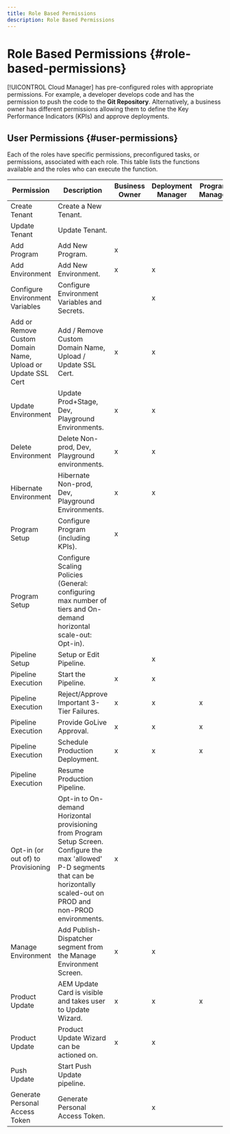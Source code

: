 ```yaml
---
title: Role Based Permissions
description: Role Based Permissions
---
```


# Role Based Permissions {#role-based-permissions}

[!UICONTROL Cloud Manager] has pre-configured roles with appropriate permissions. For example, a developer develops code and has the permission to push the code to the **Git Repository**. Alternatively, a business owner has different permissions allowing them to define the Key Performance Indicators (KPIs) and approve deployments.

## User Permissions {#user-permissions}

Each of the roles have specific permissions, preconfigured tasks, or permissions, associated with each role. This table lists the functions available and the roles who can execute the function.

|Permission|Description|Business Owner|Deployment Manager|Program Manager|Developer|
|--- |--- |--- |--- |--- |--- |
|Create Tenant|Create a New Tenant.|||||
|Update Tenant|Update Tenant.|||||
|Add Program|Add New Program.|x||||
|Add Environment|Add New Environment.|x|x|||
|Configure Environment Variables|Configure Environment Variables and Secrets.||x||x|
|Add or Remove Custom Domain Name, Upload or Update SSL Cert|Add / Remove Custom Domain Name, Upload / Update SSL Cert.|x|x|||
|Update Environment|Update Prod+Stage, Dev, Playground Environments.|x|x|||
|Delete Environment|Delete Non-prod, Dev, Playground environments.|x|x|||
|Hibernate Environment|Hibernate Non-prod, Dev, Playground Environments.|x|x|||
|Program Setup|Configure Program (including KPIs).|x||||
|Program Setup|Configure Scaling Policies (General: configuring max number of tiers and On-demand horizontal scale-out: Opt-in).|||||
|Pipeline Setup|Setup or Edit Pipeline.||x|||
|Pipeline Execution|Start the Pipeline.|x|x|||
|Pipeline Execution|Reject/Approve Important 3-Tier Failures.|x|x|x||
|Pipeline Execution|Provide GoLive Approval.|x|x|x||
|Pipeline Execution|Schedule Production Deployment.|x|x|x||
|Pipeline Execution|Resume Production Pipeline.|||||
|Opt-in (or out of) to Provisioning|Opt-in to On-demand Horizontal provisioning from Program Setup Screen. Configure the max 'allowed' P-D segments that can be horizontally scaled-out on PROD and non-PROD environments.|x||||
|Manage Environment|Add Publish-Dispatcher segment from the Manage Environment Screen.|x|x||||
|Product Update|AEM Update Card is visible and takes user to Update Wizard.|x|x|x|x|
|Product Update|Product Update Wizard can be actioned on.|x|x|||
|Push Update|Start Push Update pipeline.|||||
|Generate Personal Access Token|Generate Personal Access Token.||x||x|

